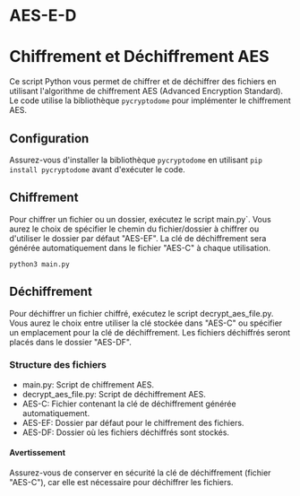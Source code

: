 # AES-E-D
# Chiffrement et Déchiffrement AES

Ce script Python vous permet de chiffrer et de déchiffrer des fichiers en utilisant l'algorithme de chiffrement AES (Advanced Encryption Standard). Le code utilise la bibliothèque `pycryptodome` pour implémenter le chiffrement AES.

## Configuration

Assurez-vous d'installer la bibliothèque `pycryptodome` en utilisant `pip install pycryptodome` avant d'exécuter le code.

## Chiffrement

Pour chiffrer un fichier ou un dossier, exécutez le script main.py`. Vous aurez le choix de spécifier le chemin du fichier/dossier à chiffrer ou d'utiliser le dossier par défaut "AES-EF". La clé de déchiffrement sera générée automatiquement dans le fichier "AES-C" à chaque utilisation.

```shell
python3 main.py
````

## Déchiffrement
Pour déchiffrer un fichier chiffré, exécutez le script decrypt_aes_file.py. Vous aurez le choix entre utiliser la clé stockée dans "AES-C" ou spécifier un emplacement pour la clé de déchiffrement. Les fichiers déchiffrés seront placés dans le dossier "AES-DF".

### Structure des fichiers
* main.py: Script de chiffrement AES.
* decrypt_aes_file.py: Script de déchiffrement AES.
* AES-C: Fichier contenant la clé de déchiffrement générée automatiquement.
* AES-EF: Dossier par défaut pour le chiffrement des fichiers.
* AES-DF: Dossier où les fichiers déchiffrés sont stockés.

#### Avertissement
Assurez-vous de conserver en sécurité la clé de déchiffrement (fichier "AES-C"), car elle est nécessaire pour déchiffrer les fichiers.
